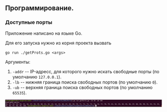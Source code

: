 ## Программирование.

### Доступные порты

Приложение написано на языке Go.

Для его запуска нужно из корня проекта вызвать
```angular2html
go run ./getProts.go <args>
```
Аргументы:
1) ```-addr``` -- IP-адресс, для которого нужно искать свободные порты (по умолчанию ```127.0.0.1```).
2) ```-lb``` -- нижняя граница поиска свободных портов (по умолчанию ```0```).
3) ```-ub``` -- верхняя граница поиска свободных портов (по умолчанию ```65535```).

![image](../pictures/2.png)